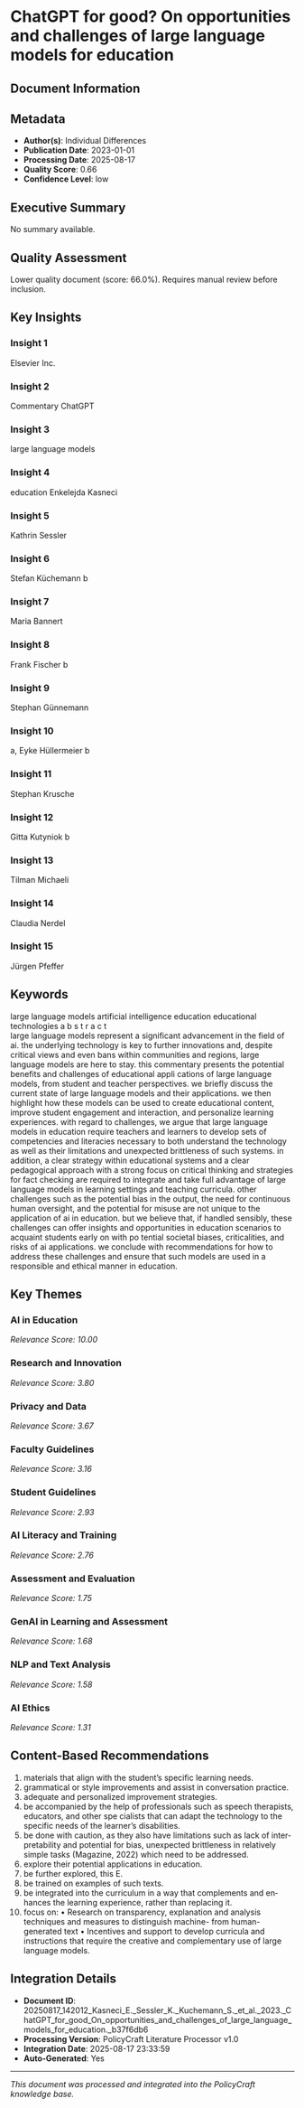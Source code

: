 # ChatGPT for good? On opportunities and challenges of large language models for education

## Document Information


## Metadata
- **Author(s)**: Individual Differences
- **Publication Date**: 2023-01-01
- **Processing Date**: 2025-08-17
- **Quality Score**: 0.66
- **Confidence Level**: low

## Executive Summary
No summary available.

## Quality Assessment
Lower quality document (score: 66.0%). Requires manual review before inclusion.

## Key Insights

### Insight 1
Elsevier Inc.

### Insight 2
Commentary 
ChatGPT

### Insight 3
large language 
models

### Insight 4
education 
Enkelejda Kasneci

### Insight 5
Kathrin Sessler

### Insight 6
Stefan Küchemann b

### Insight 7
Maria Bannert

### Insight 8
Frank Fischer b

### Insight 9
Stephan Günnemann

### Insight 10
a, 
Eyke Hüllermeier b

### Insight 11
Stephan Krusche

### Insight 12
Gitta Kutyniok b

### Insight 13
Tilman Michaeli

### Insight 14
Claudia Nerdel

### Insight 15
Jürgen Pfeffer

## Keywords
large language models 
artificial intelligence 
education 
educational technologies 
a b s t r a c t   
large language models represent a significant advancement in the field of ai. the underlying technology is key to 
further innovations and, despite critical views and even bans within communities and regions, large language 
models are here to stay. this commentary presents the potential benefits and challenges of educational appli­
cations of large language models, from student and teacher perspectives. we briefly discuss the current state of 
large language models and their applications. we then highlight how these models can be used to create 
educational content, improve student engagement and interaction, and personalize learning experiences. with 
regard to challenges, we argue that large language models in education require teachers and learners to develop 
sets of competencies and literacies necessary to both understand the technology as well as their limitations and 
unexpected brittleness of such systems. in addition, a clear strategy within educational systems and a clear 
pedagogical approach with a strong focus on critical thinking and strategies for fact checking are required to 
integrate and take full advantage of large language models in learning settings and teaching curricula. other 
challenges such as the potential bias in the output, the need for continuous human oversight, and the potential 
for misuse are not unique to the application of ai in education. but we believe that, if handled sensibly, these 
challenges can offer insights and opportunities in education scenarios to acquaint students early on with po­
tential societal biases, criticalities, and risks of ai applications. we conclude with recommendations for how to 
address these challenges and ensure that such models are used in a responsible and ethical manner in education.

## Key Themes
### AI in Education
*Relevance Score: 10.00*

### Research and Innovation
*Relevance Score: 3.80*

### Privacy and Data
*Relevance Score: 3.67*

### Faculty Guidelines
*Relevance Score: 3.16*

### Student Guidelines
*Relevance Score: 2.93*

### AI Literacy and Training
*Relevance Score: 2.76*

### Assessment and Evaluation
*Relevance Score: 1.75*

### GenAI in Learning and Assessment
*Relevance Score: 1.68*

### NLP and Text Analysis
*Relevance Score: 1.58*

### AI Ethics
*Relevance Score: 1.31*


## Content-Based Recommendations
1. materials that align with the student’s specific learning needs.
2. grammatical or style improvements and assist in conversation practice.
3. adequate and personalized improvement strategies.
4. be accompanied by the help of professionals such as speech therapists, educators, and other spe­ cialists that can adapt the technology to the specific needs of the learner’s disabilities.
5. be done with caution, as they also have limitations such as lack of inter­ pretability and potential for bias, unexpected brittleness in relatively simple tasks (Magazine, 2022) which need to be addressed.
6. explore their potential applications in education.
7. be further explored, this E.
8. be trained on examples of such texts.
9. be integrated into the curriculum in a way that complements and en­ hances the learning experience, rather than replacing it.
10. focus on: • Research on transparency, explanation and analysis techniques and measures to distinguish machine- from human-generated text • Incentives and support to develop curricula and instructions that require the creative and complementary use of large language models.

## Integration Details
- **Document ID**: 20250817_142012_Kasneci_E._Sessler_K._Kuchemann_S._et_al._2023._ChatGPT_for_good_On_opportunities_and_challenges_of_large_language_models_for_education._b37f6db6
- **Processing Version**: PolicyCraft Literature Processor v1.0
- **Integration Date**: 2025-08-17 23:33:59
- **Auto-Generated**: Yes

---
*This document was processed and integrated into the PolicyCraft knowledge base.*
